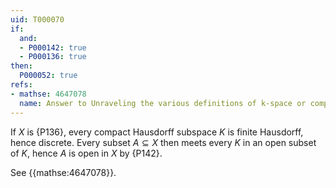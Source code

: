 ```yaml
---
uid: T000070
if:
  and:
  - P000142: true
  - P000136: true
then:
  P000052: true
refs:
- mathse: 4647078
  name: Answer to Unraveling the various definitions of k-space or compactly generated space
---
```


If $X$ is {P136}, every compact Hausdorff subspace $K$ is finite Hausdorff, hence discrete.  Every subset $A\subseteq X$ then meets every $K$ in an open subset of $K$, hence $A$ is open in $X$ by {P142}.

See {{mathse:4647078}}.
